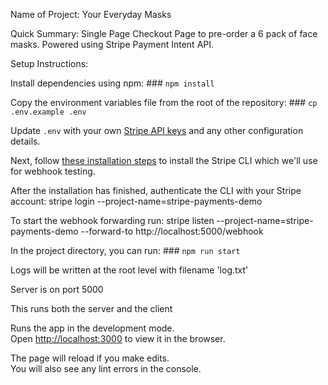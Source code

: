 Name of Project: Your Everyday Masks

Quick Summary:
Single Page Checkout Page to pre-order a 6 pack of face masks. Powered using Stripe Payment Intent API.

Setup Instructions:

Install dependencies using npm: ### `npm install`

Copy the environment variables file from the root of the repository: ### `cp .env.example .env`

Update `.env` with your own [Stripe API keys](https://dashboard.stripe.com/account/apikeys) and any other configuration details.

Next, follow [these installation steps](https://github.com/stripe/stripe-cli#installation) to install the Stripe CLI which we'll use for webhook testing.

After the installation has finished, authenticate the CLI with your Stripe account:
    stripe login --project-name=stripe-payments-demo

To start the webhook forwarding run:
    stripe listen --project-name=stripe-payments-demo --forward-to http://localhost:5000/webhook


In the project directory, you can run: ### `npm run start`

Logs will be written at the root level with filename 'log.txt'

Server is on port 5000

This runs both the server and the client

Runs the app in the development mode.<br />
Open [http://localhost:3000](http://localhost:3000) to view it in the browser.

The page will reload if you make edits.<br />
You will also see any lint errors in the console.
